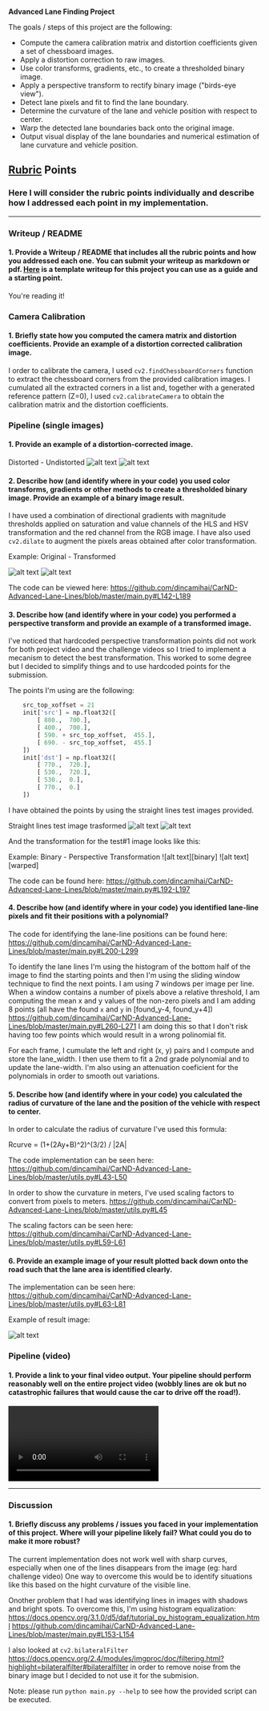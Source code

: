**Advanced Lane Finding Project**

The goals / steps of this project are the following:

* Compute the camera calibration matrix and distortion coefficients given a set of chessboard images.
* Apply a distortion correction to raw images.
* Use color transforms, gradients, etc., to create a thresholded binary image.
* Apply a perspective transform to rectify binary image ("birds-eye view").
* Detect lane pixels and fit to find the lane boundary.
* Determine the curvature of the lane and vehicle position with respect to center.
* Warp the detected lane boundaries back onto the original image.
* Output visual display of the lane boundaries and numerical estimation of lane curvature and vehicle position.

[//]: # (Image References)

[image2]: ./test_images/test2.jpg "Original Image"
[image2-undist]: ./writeup-examples/undist.png "Undistorted Image"
[image2-binary]: ./writeup-examples/binary.png "Binary Undistorted Image"
[image2-warped]: ./writeup-examples/warped.png "Binary Perspective Transformed Image"
[orig-straight-lines]: ./test_images/straight_lines1.jpg "Original Test #2 Image"
[perspective-straight-lines]: ./writeup-examples/perspective.png "Binary Perspective Transformed Test Image #1"
[plotted-result]: ./writeup-examples/result.png "Plotted result"
[image4]: ./examples/warped_straight_lines.jpg "Warp Example"
[image5]: ./examples/color_fit_lines.jpg "Fit Visual"
[image6]: ./examples/example_output.jpg "Output"
[video1]: ./project_video.mp4 "Video"
[processed-video]: ./processed_video.mp4 "Processed Video"


## [Rubric](https://review.udacity.com/#!/rubrics/571/view) Points

### Here I will consider the rubric points individually and describe how I addressed each point in my implementation.

---

### Writeup / README

#### 1. Provide a Writeup / README that includes all the rubric points and how you addressed each one.  You can submit your writeup as markdown or pdf.  [Here](https://github.com/udacity/CarND-Advanced-Lane-Lines/blob/master/writeup_template.md) is a template writeup for this project you can use as a guide and a starting point.

You're reading it!

### Camera Calibration

#### 1. Briefly state how you computed the camera matrix and distortion coefficients. Provide an example of a distortion corrected calibration image.

I order to calibrate the camera, I used `cv2.findChessboardCorners` function to extract the chessboard corners from the provided calibration images.
I cumulated all the extracted corners in a list and, together with a generated reference pattern (Z=0), I used `cv2.calibrateCamera` to obtain the calibration matrix and the distortion coefficients.


### Pipeline (single images)

#### 1. Provide an example of a distortion-corrected image.

Distorted - Undistorted
![alt text][image2] ![alt text][image2-undist]

#### 2. Describe how (and identify where in your code) you used color transforms, gradients or other methods to create a thresholded binary image.  Provide an example of a binary image result.

I have used a combination of directional gradients with magnitude thresholds applied on saturation and value channels of the HLS and HSV transformation and the red channel from the RGB image.
I have also used `cv2.dilate` to augment the pixels areas obtained after color transformation.

Example: Original - Transformed

![alt text][image2-undist] ![alt text][image2-binary]

The code can be viewed here: https://github.com/dincamihai/CarND-Advanced-Lane-Lines/blob/master/main.py#L142-L189

#### 3. Describe how (and identify where in your code) you performed a perspective transform and provide an example of a transformed image.

I've noticed that hardcoded perspective transformation points did not work for both project video and the challenge videos so I tried to implement a mecanism to detect the best transformation. This worked to some degree but I decided to simplify things and to use hardcoded points for the submission.

The points I'm using are the following:

```python
    src_top_xoffset = 21
    init['src'] = np.float32([
        [ 880.,  700.],
        [ 400.,  700.],
        [ 590. + src_top_xoffset,  455.],
        [ 690. - src_top_xoffset,  455.]
    ])
    init['dst'] = np.float32([
        [ 770.,  720.],
        [ 530.,  720.],
        [ 530.,  0.],
        [ 770.,  0.]
    ])
```
I have obtained the points by using the straight lines test images provided.

Straight lines test image trasformed
![alt text][orig-straight-lines] ![alt text][perspective-straight-lines]

And the transformation for the test#1 image looks like this:

Example: Binary - Perspective Transformation
![alt text][binary] ![alt text][warped]

The code can be found here: https://github.com/dincamihai/CarND-Advanced-Lane-Lines/blob/master/main.py#L192-L197

#### 4. Describe how (and identify where in your code) you identified lane-line pixels and fit their positions with a polynomial?

The code for identifying the lane-line positions can be found here: https://github.com/dincamihai/CarND-Advanced-Lane-Lines/blob/master/main.py#L200-L299

To identify the lane lines I'm using the histogram of the bottom half of the image to find the starting points and then I'm using the sliding window technique to find the next points.
I am using 7 windows per image per line.
When a window contains a number of pixels above a relative threshold, I am computing the mean x and y values of the non-zero pixels and I am adding 8 points (all have the found `x` and `y` in [found_y-4, found_y+4]) https://github.com/dincamihai/CarND-Advanced-Lane-Lines/blob/master/main.py#L260-L271
I am doing this so that I don't risk having too few points which would result in a wrong polinomial fit.

For each frame, I cumulate the left and right (x, y) pairs and I compute and store the lane_width.
I then use them to fit a 2nd grade polynomial and to update the lane-width.
I'm also using an attenuation coeficient for the polynomials in order to smooth out variations.

#### 5. Describe how (and identify where in your code) you calculated the radius of curvature of the lane and the position of the vehicle with respect to center.

In order to calculate the radius of curvature I've used this formula:

Rcurve = (1+(2Ay+B)^2)^(3/2) / |2A|

The code implementation can be seen here: https://github.com/dincamihai/CarND-Advanced-Lane-Lines/blob/master/utils.py#L43-L50

In order to show the curvature in meters, I've used scaling factors to convert from pixels to meters.
https://github.com/dincamihai/CarND-Advanced-Lane-Lines/blob/master/utils.py#L45

The scaling factors can be seen here: https://github.com/dincamihai/CarND-Advanced-Lane-Lines/blob/master/utils.py#L59-L61

#### 6. Provide an example image of your result plotted back down onto the road such that the lane area is identified clearly.

The implementation can be seen here: https://github.com/dincamihai/CarND-Advanced-Lane-Lines/blob/master/utils.py#L63-L81

Example of result image:

![alt text][plotted-result]


### Pipeline (video)

#### 1. Provide a link to your final video output.  Your pipeline should perform reasonably well on the entire project video (wobbly lines are ok but no catastrophic failures that would cause the car to drive off the road!).

![Output video][processed-video]

---

### Discussion

#### 1. Briefly discuss any problems / issues you faced in your implementation of this project.  Where will your pipeline likely fail?  What could you do to make it more robust?

The current implementation does not work well with sharp curves, especially when one of the lines disappears from the image (eg: hard challenge video)
One way to overcome this would be to identify situations like this based on the hight curvature of the visible line.

Onother problem that I had was identifying lines in images with shadows and bright spots. 
To overcome this, I'm using histogram equalization: https://docs.opencv.org/3.1.0/d5/daf/tutorial_py_histogram_equalization.html
https://github.com/dincamihai/CarND-Advanced-Lane-Lines/blob/master/main.py#L153-L154

I also looked at `cv2.bilateralFilter` https://docs.opencv.org/2.4/modules/imgproc/doc/filtering.html?highlight=bilateralfilter#bilateralfilter in order to remove noise from the binary image but I decided to not use it for the submision.

Note: please run `python main.py --help` to see how the provided script can be executed.
